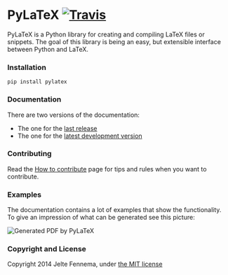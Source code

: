 PyLaTeX [![Travis](https://img.shields.io/travis/JelteF/PyLaTeX.svg)](https://travis-ci.org/JelteF/PyLaTeX)
=======

PyLaTeX is a Python library for creating and compiling LaTeX files or snippets.
The goal of this library is being an easy, but extensible interface between
Python and LaTeX.

### Installation
`pip install pylatex`

### Documentation
There are two versions of the documentation:
- The one for the [last release](https://jeltef.github.io/PyLaTeX/latest/)
- The one for the [latest development version](https://jeltef.github.io/PyLaTeX/latest/)

### Contributing
Read the
[How to contribute](https://jeltef.github.io/PyLaTeX/latest/contributing.html)
page for tips and rules when you want to contribute.

### Examples

The documentation contains a lot of examples that show the functionality. To
give an impression of what can be generated see this picture:

![Generated PDF by PyLaTeX](https://raw.github.com/JelteF/PyLaTeX/master/docs/source/_static/screenshot.png)

### Copyright and License

Copyright 2014 Jelte Fennema, under
[the MIT license](https://github.com/JelteF/PyLaTeX/blob/master/LICENSE)
